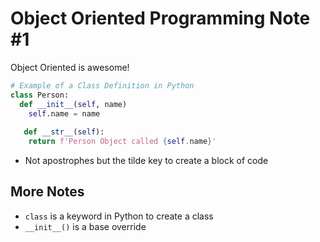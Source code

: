 # Object Oriented Programming Note #1 

Object Oriented is awesome!

```python
# Example of a Class Definition in Python 
class Person:
  def __init__(self, name) 
    self.name = name
    
   def __str__(self):
    return f'Person Object called {self.name}'
```
* Not apostrophes but the tilde key to create a block of code

## More Notes

- ```class``` is a keyword in Python to create a class 
- ```__init__()``` is a base override 
